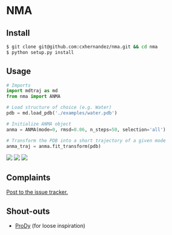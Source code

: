 NMA
===

Install
-------

```bash
$ git clone git@github.com:cxhernandez/nma.git && cd nma
$ python setup.py install
```

Usage
-----

```python
# Imports
import mdtraj as md
from nma import ANMA

# Load structure of choice (e.g. Water)
pdb = md.load_pdb('./examples/water.pdb')

# Initialize ANMA object
anma = ANMA(mode=0, rmsd=0.06, n_steps=50, selection='all')

# Transform the PDB into a short trajectory of a given mode
anma_traj = anma.fit_transform(pdb)
```

![](https://raw.githubusercontent.com/cxhernandez/nma/master/examples/wat0.gif)
![](https://raw.githubusercontent.com/cxhernandez/nma/master/examples/wat1.gif)
![](https://raw.githubusercontent.com/cxhernandez/nma/master/examples/wat2.gif)

Complaints
----------

[Post to the issue tracker.](https://github.com/cxhernandez/nma/issues)

Shout-outs
----------

+ [ProDy](https://github.com/prody/ProDy) (for loose inspiration)
